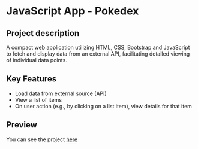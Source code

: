# JavaScript App - Pokedex

## Project description

A compact web application utilizing HTML, CSS, Bootstrap and JavaScript to fetch and display data from an external API, facilitating detailed viewing of individual data points.

## Key Features

- Load data from external source (API)
- View a list of items
- On user action (e.g., by clicking on a list item), view details for that item

## Preview

You can see the project [here](https://staszewska.github.io/simple-js-app-pokedex/)
